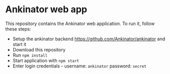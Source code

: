 # Ankinator web app
This repository contains the Ankinator web application. To run it, follow these steps:
- Setup the ankinator backend https://github.com/Ankinator/ankinator and start it
- Download this repository
- Run `npm install`
- Start application with `npm start`
- Enter login credentials - username: `ankinator` password: `secret`
